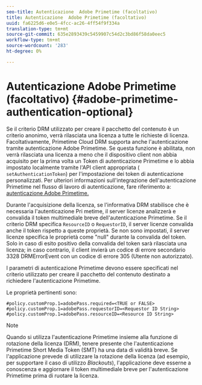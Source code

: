 ```yaml
---
seo-title: Autenticazione  Adobe Primetime (facoltativo)
title: Autenticazione  Adobe Primetime (facoltativo)
uuid: fa6225d6-e0e5-4fcc-ac26-4ff54f9f334a
translation-type: tm+mt
source-git-commit: 635e2893439c5459907c54d2c3bd86f58da0eec5
workflow-type: tm+mt
source-wordcount: '283'
ht-degree: 0%

---
```



# Autenticazione  Adobe Primetime (facoltativo) {#adobe-primetime-authentication-optional}

Se il criterio DRM utilizzato per creare il pacchetto del contenuto è un criterio anonimo, verrà rilasciata una licenza a tutte le richieste di licenza. Facoltativamente, Primetime Cloud DRM supporta anche l&#39;autenticazione tramite  autenticazione Adobe Primetime. Se questa funzione è abilitata, non verrà rilasciata una licenza a meno che il dispositivo client non abbia acquisito per la prima volta un Token di autenticazione Primetime e lo abbia impostato localmente tramite l&#39;API client appropriata ( `setAuthenticationToken`) per l&#39;impostazione dei token di autenticazione personalizzati. Per ulteriori informazioni sull&#39;integrazione dell&#39;autenticazione Primetime nel flusso di lavoro di autenticazione, fare riferimento a: [ autenticazione Adobe Primetime.](https://tve.helpdocsonline.com/home)

Durante l&#39;acquisizione della licenza, se l&#39;informativa DRM stabilisce che è necessaria l&#39;autenticazione Pri metime, il server licenze analizzerà e convalida il token multimediale breve dell&#39;autenticazione Primetime. Se il criterio DRM specifica `ResourceID` o `RequestorID`, il server licenze convalida anche il token rispetto a queste proprietà. Se non sono impostati, il server licenze specifica le proprietà come &quot;null&quot; durante la convalida del token. Solo in caso di esito positivo della convalida del token sarà rilasciata una licenza; in caso contrario, il client invierà un codice di errore secondario 3328 DRMErrorEvent con un codice di errore 305 (Utente non autorizzato).

I parametri di autenticazione Primetime devono essere specificati nel criterio utilizzato per creare il pacchetto del contenuto destinato a richiedere l&#39;autenticazione Primetime.

Le proprietà pertinenti sono:

```
#policy.customProp.1=adobePass.required=<TRUE or FALSE> 
#policy.customProp.1=adobePass.requestorID=<Requestor ID String> 
#policy.customProp.1=adobePass.resourceID=<Resource ID String>
```

>[!NOTE]
>
>Quando si utilizza l&#39;autenticazione Primetime insieme alla funzione di rotazione della licenza (DRM), tenere presente che l&#39;autenticazione Primetime Short Media Token (SMT) ha una data di validità breve. Se l&#39;applicazione prevede di utilizzare la rotazione della licenza (ad esempio, per supportare il caso di utilizzo *Blackouts*), l&#39;applicazione deve esserne a conoscenza e aggiornare il token multimediale breve per l&#39;autenticazione Primetime prima di ruotare la licenza.